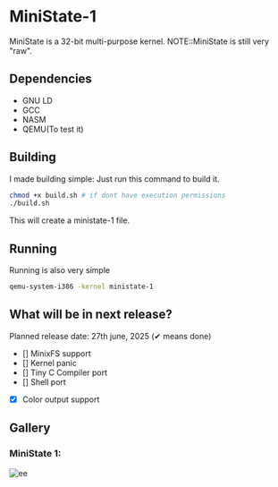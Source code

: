 # MiniState-1
MiniState is a 32-bit multi-purpose kernel.
NOTE::MiniState is still very "raw".
## Dependencies
* GNU LD
* GCC
* NASM 
* QEMU(To test it)
## Building
I made building simple: Just run this command to build it.
```bash
chmod +x build.sh # if dont have execution permissions
./build.sh
```
This will create a ministate-1 file.
## Running
Running is also very simple
```bash
qemu-system-i386 -kernel ministate-1
```

## What will be in next release?
Planned release date: 27th june, 2025
(✔ means done)
- [] MinixFS support
- [] Kernel panic
- [] Tiny C Compiler port
- [] Shell port
- [x] Color output support
## Gallery
### MiniState 1:
![ee](https://i.ibb.co/X1TV8dC/minist.png)
